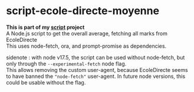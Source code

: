 # script-ecole-directe-moyenne
**This is part of my [script](https://github.com/SpicyWasab/scripts) project**  
A Node.js script to get the overall average, fetching all marks from EcoleDirecte  
This uses node-fetch, ora, and prompt-promise as dependencies.

sidenote : with node v17.5, the script can be used without node-fetch, but only through the `--experimental-fetch` node flag.  
This allows removing the custom user-agent, because EcoleDirecte seems to have banned the `"node-fetch"` user-agent. In future node versions, this could be usable without the flag.
